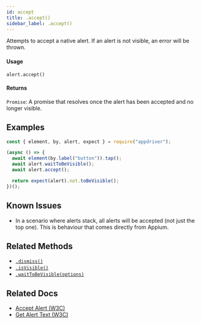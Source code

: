 ```yaml
---
id: accept
title: .accept()
sidebar_label: .accept()
---
```


Attempts to accept a native alert. If an alert is not visible, an error will be thrown.

#### Usage

```text
alert.accept()
```

#### Returns

`Promise`: A promise that resolves once the alert has been accepted and no longer visible.

## Examples

```javascript
const { element, by, alert, expect } = require("appdriver");

(async () => {
  await element(by.label("button")).tap();
  await alert.waitToBeVisible();
  await alert.accept();

  return expect(alert).not.toBeVisible();
})();
```

## Known Issues

- In a scenario where alerts stack, all alerts will be accepted (not just the top one). This is behaviour that comes directly from Appium.

## Related Methods

- [`.dismiss()`](./dismiss.md)
- [`.isVisible()`](./isVisible.md)
- [`.waitToBeVisible(options)`](./waitToBeVisible.md)

## Related Docs

- [Accept Alert (W3C)](https://www.w3.org/TR/webdriver/#accept-alert)
- [Get Alert Text (W3C)](https://www.w3.org/TR/webdriver/#get-alert-text)